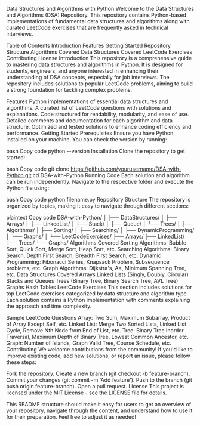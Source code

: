 Data Structures and Algorithms with Python
Welcome to the Data Structures and Algorithms (DSA) Repository. This repository contains Python-based implementations of fundamental data structures and algorithms along with curated LeetCode exercises that are frequently asked in technical interviews.

Table of Contents
Introduction
Features
Getting Started
Repository Structure
Algorithms Covered
Data Structures Covered
LeetCode Exercises
Contributing
License
Introduction
This repository is a comprehensive guide to mastering data structures and algorithms in Python. It is designed for students, engineers, and anyone interested in enhancing their understanding of DSA concepts, especially for job interviews. The repository includes solutions to popular LeetCode problems, aiming to build a strong foundation for tackling complex problems.

Features
Python implementations of essential data structures and algorithms.
A curated list of LeetCode questions with solutions and explanations.
Code structured for readability, modularity, and ease of use.
Detailed comments and documentation for each algorithm and data structure.
Optimized and tested solutions to enhance coding efficiency and performance.
Getting Started
Prerequisites
Ensure you have Python installed on your machine. You can check the version by running:

bash
Copy code
python --version
Installation
Clone the repository to get started:

bash
Copy code
git clone https://github.com/yourusername/DSA-with-Python.git
cd DSA-with-Python
Running Code
Each solution and algorithm can be run independently. Navigate to the respective folder and execute the Python file using:

bash
Copy code
python filename.py
Repository Structure
The repository is organized by topics, making it easy to navigate through different sections:

plaintext
Copy code
DSA-with-Python/
│
├── DataStructures/
│   ├── Arrays/
│   ├── LinkedList/
│   ├── Stack/
│   ├── Queue/
│   └── Trees/
│
├── Algorithms/
│   ├── Sorting/
│   ├── Searching/
│   ├── DynamicProgramming/
│   └── Graphs/
│
└── LeetCodeExercises/
    ├── Arrays/
    ├── LinkedList/
    ├── Trees/
    └── Graphs/
Algorithms Covered
Sorting Algorithms: Bubble Sort, Quick Sort, Merge Sort, Heap Sort, etc.
Searching Algorithms: Binary Search, Depth First Search, Breadth First Search, etc.
Dynamic Programming: Fibonacci Series, Knapsack Problem, Subsequence problems, etc.
Graph Algorithms: Dijkstra's, A*, Minimum Spanning Tree, etc.
Data Structures Covered
Arrays
Linked Lists (Singly, Doubly, Circular)
Stacks and Queues
Trees (Binary Tree, Binary Search Tree, AVL Tree)
Graphs
Hash Tables
LeetCode Exercises
This section includes solutions for top LeetCode exercises categorized by data structure and algorithm type. Each solution contains a Python implementation with comments explaining the approach and time complexity.

Sample LeetCode Questions
Array: Two Sum, Maximum Subarray, Product of Array Except Self, etc.
Linked List: Merge Two Sorted Lists, Linked List Cycle, Remove Nth Node from End of List, etc.
Tree: Binary Tree Inorder Traversal, Maximum Depth of Binary Tree, Lowest Common Ancestor, etc.
Graph: Number of Islands, Graph Valid Tree, Course Schedule, etc.
Contributing
We welcome contributions from the community! If you'd like to improve existing code, add new solutions, or report an issue, please follow these steps:

Fork the repository.
Create a new branch (git checkout -b feature-branch).
Commit your changes (git commit -m 'Add feature').
Push to the branch (git push origin feature-branch).
Open a pull request.
License
This project is licensed under the MIT License - see the LICENSE file for details.

This README structure should make it easy for users to get an overview of your repository, navigate through the content, and understand how to use it for their preparation. Feel free to adjust it as needed!
